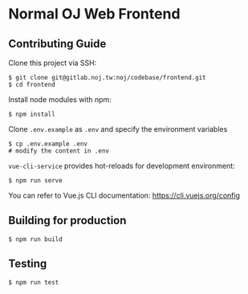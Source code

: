 # Normal OJ Web Frontend

## Contributing Guide

Clone this project via SSH:

```shell
$ git clone git@gitlab.noj.tw:noj/codebase/frontend.git
$ cd frontend
```

Install node modules with npm:

```shell
$ npm install
```

Clone `.env.example` as `.env` and specify the environment variables

```shell
$ cp .env.example .env
# modify the content in .env
```

`vue-cli-service` provides hot-reloads for development environment:

```shell
$ npm run serve
```

You can refer to Vue.js CLI documentation: https://cli.vuejs.org/config

## Building for production

```shell
$ npm run build
```

## Testing

```shell
$ npm run test
```
